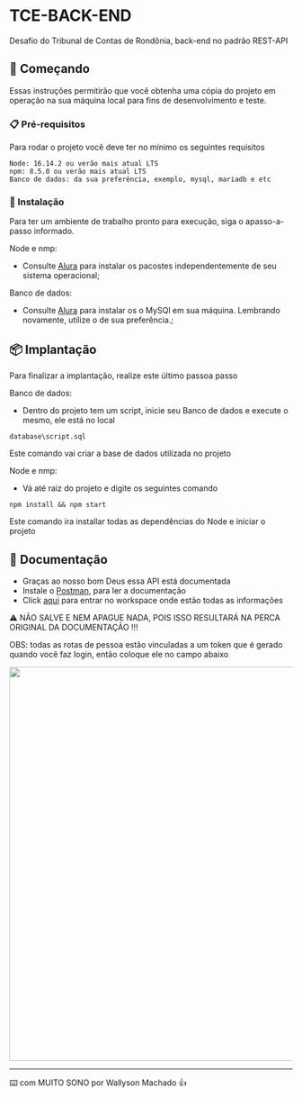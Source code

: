 # TCE-BACK-END

Desafio do Tribunal de Contas de Rondônia, back-end no padrão REST-API

## 🚀 Começando

Essas instruções permitirão que você obtenha uma cópia do projeto em operação na sua máquina local para fins de desenvolvimento e teste.

### 📋 Pré-requisitos

Para rodar o projeto você deve ter no mínimo os seguintes requisitos

```
Node: 16.14.2 ou verão mais atual LTS
npm: 8.5.0 ou verão mais atual LTS
Banco de dados: da sua preferência, exemplo, mysql, mariadb e etc
```

### 🔧 Instalação

Para ter um ambiente de trabalho pronto para execução, siga o apasso-a-passo informado.

Node e nmp:

* Consulte [Alura](https://www.alura.com.br/artigos/como-instalar-node-js-windows-linux-macos?gclid=Cj0KCQjw_r6hBhDdARIsAMIDhV_pMPCXNRN4UTTcWJP5YBBN8R556nLzUG6-3cSIjvxOj07RtU8-gWUaArTnEALw_wcB) para instalar os pacostes independentemente de seu sistema operacional;

Banco de dados:
* Consulte [Alura](https://www.alura.com.br/artigos/mysql-do-download-e-instalacao-ate-sua-primeira-tabela) para instalar os o MySQl em sua máquina. Lembrando novamente, utilize o de sua preferência.;

## 📦 Implantação

Para finalizar a implantação, realize este último passoa passo

Banco de dados:

* Dentro do projeto tem um script, inicie seu Banco de dados e execute o mesmo, ele está no local

```
database\script.sql
```
Este comando vai criar a base de dados utilizada no projeto

Node e nmp:

* Vá até raiz do projeto e digite os seguintes comando

```
npm install && npm start
```
Este comando ira installar todas as dependências do Node e iniciar o projeto

## 🎁 Documentação

* Graças ao nosso bom Deus essa API está documentada
* Instale o [Postman](https://www.alura.com.br/artigos/postman-como-instalar-dar-seus-primeiros-passos?gclid=Cj0KCQjw_r6hBhDdARIsAMIDhV8smMZiTS1peLJURN9xb3u1d4XRRZZUFj3CuWgKeGVdq0ACILtr77IaAtczEALw_wcB), para ler a documentação
* Click [aqui](https://app.getpostman.com/join-team?invite_code=c78c79ad66f0e42ea76279b3b10ed7b4&target_code=31104b51400e0ea9a3e0131b15ab220b) para entrar no workspace onde estão todas as informações

⚠️ NÃO SALVE E NEM APAGUE NADA, POIS ISSO RESULTARÁ NA PERCA ORIGINAL DA DOCUMENTAÇÃO !!!

OBS: todas as rotas de pessoa estão vinculadas a um token que é gerado quando você faz login, então coloque ele no campo abaixo

<div align="center" >
  <img src="https://user-images.githubusercontent.com/85263408/230698410-194077b8-379b-48b0-990d-9f6516f28c06.png" width="700px"/>
</div>

---
⌨️ com  MUITO SONO por Wallyson Machado 👍
